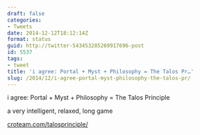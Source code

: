 ```yaml
---
draft: false
categories:
- Tweets
date: 2014-12-12T18:12:14Z
format: status
guid: http://twitter-543453285269917696-post
id: 5537
tags:
- tweet
title: 'i agree: Portal + Myst + Philosophy = The Talos Pr…'
slug: /2014/12/i-agree-portal-myst-philosophy-the-talos-pr/
---
```


i agree: Portal + Myst + Philosophy = The Talos Principle
  
a very intelligent, relaxed, long game
  
[croteam.com/talosprinciple/](http://www.croteam.com/talosprinciple/)